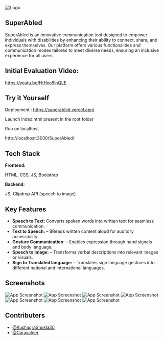 
![Logo](https://i.ibb.co/DbGt5GX/image-removebg-previewwhite.png)


## SuperAbled

SuperAbled is an innovative communication tool designed to empower individuals with disabilities by enhancing their ability to connect, share, and express themselves. Our platform offers various functionalities and communication modes tailored to meet diverse needs, ensuring an inclusive experience for all users.


## Initial Evaluation Video:
https://youtu.be/HtHeo5inQLE

    
## Try it Yourself

Deployment : https://superabled.vercel.app/

Launch Index.html present in the root folder

Run on localhost

http://localhost:3000/SuperAbled/




    
## Tech Stack

**Frontend:**

HTML, CSS, JS, Bootstrap

**Backend:**

JS, Clipdrop API (speech to image)




## Key Features

- **Speech to Text:** Converts spoken words into written text for seamless communication.
- **Text to Speech:** – BReads written content aloud for auditory accessibility.
- **Gesture Communication:** – Enables expression through hand signals and body language.
- **Speech to Image:** – Transforms verbal descriptions into relevant images or visuals.
- **Sign to Translated language:** – Translates sign language gestures into different national and international languages.



## Screenshots

![App Screenshot](https://i.ibb.co/M7r0G6p/image.png)
![App Screenshot](https://i.ibb.co/F6YZzr1/image.png)
![App Screenshot](https://i.ibb.co/ZJ6GwKc/image.png)
![App Screenshot](https://i.ibb.co/cvMyf9C/image.png)
![App Screenshot](https://i.ibb.co/B6jxXSz/image.png)
![App Screenshot](https://i.ibb.co/hRPqhbM/image.png)
![App Screenshot](https://i.ibb.co/RgDQ5wP/image.png)





## Contributers

- [@KushagraShukla30](https://github.com/KushagraShukla30/)
- [@Caravaleer](https://github.com/Caravaleer/)


